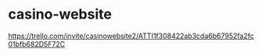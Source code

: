 # casino-website
https://trello.com/invite/casinowebsite2/ATTI1f308422ab3cda6b67952fa2fc01bfb682D5F72C
